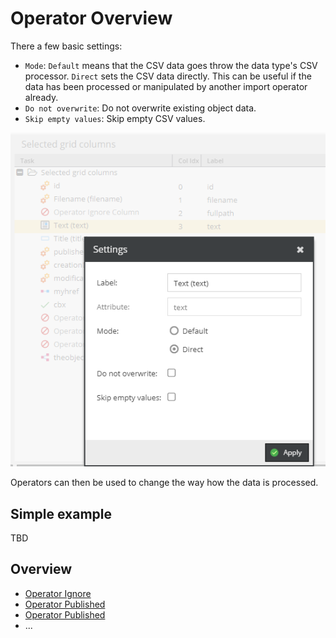 # Operator Overview

There a few basic settings:

- `Mode`: `Default` means that the CSV data goes throw the data type's CSV processor. `Direct` sets the CSV data directly. This can be useful if the data has been processed or manipulated by another import operator already.
- `Do not overwrite`: Do not overwrite existing object data.
- `Skip empty values`: Skip empty CSV values. 

![Setter Settings](../../../img/csvimport/setter_settings.png)

Operators can then be used to change the way how the data is processed.

## Simple example

TBD

## Overview 

* [Operator Ignore](./01_Ignore.md)
* [Operator Published](./02_Published.md)
* [Operator Published](./03_LocaleSwitcher.md)
* ...


